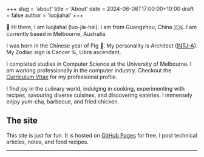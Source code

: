 +++
slug = 'about'
title = 'About'
date = 2024-06-08T17:00:00+10:00
draft = false
author = 'luojiahai'
+++

👋 Hi there, I am luojiahai (luo-jia-hai). I am from Guangzhou, China 🇨🇳. I am currently based in Melbourne, Australia.

I was born in the Chinese year of Pig 🐷. My personality is Architect
([INTJ-A](https://www.16personalities.com/intj-personality/)). My Zodiac sign is Cancer ♋, Libra ascendant.

I completed studies in Computer Science at the University of Melbourne. I am working professionally in the computer
industry. Checkout the [Curriculum Vitae](/cv) for my professional profile.

I find joy in the culinary world, indulging in cooking, experimenting with recipes, savouring diverse cuisines,
and discovering eateries. I immensely enjoy yum-cha, barbecue, and fried chicken.

## The site

This site is just for fun. It is hosted on [GitHub Pages](https://pages.github.com/) for free. I post technical
articles, notes, and food recipes.

---
